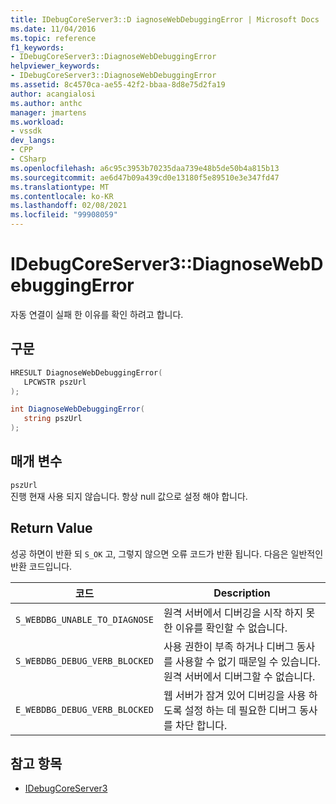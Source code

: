 ```yaml
---
title: IDebugCoreServer3::D iagnoseWebDebuggingError | Microsoft Docs
ms.date: 11/04/2016
ms.topic: reference
f1_keywords:
- IDebugCoreServer3::DiagnoseWebDebuggingError
helpviewer_keywords:
- IDebugCoreServer3::DiagnoseWebDebuggingError
ms.assetid: 8c4570ca-ae55-42f2-bbaa-8d8e75d2fa19
author: acangialosi
ms.author: anthc
manager: jmartens
ms.workload:
- vssdk
dev_langs:
- CPP
- CSharp
ms.openlocfilehash: a6c95c3953b70235daa739e48b5de50b4a815b13
ms.sourcegitcommit: ae6d47b09a439cd0e13180f5e89510e3e347fd47
ms.translationtype: MT
ms.contentlocale: ko-KR
ms.lasthandoff: 02/08/2021
ms.locfileid: "99908059"
---
```

# <a name="idebugcoreserver3diagnosewebdebuggingerror"></a>IDebugCoreServer3::DiagnoseWebDebuggingError
자동 연결이 실패 한 이유를 확인 하려고 합니다.

## <a name="syntax"></a>구문

```cpp
HRESULT DiagnoseWebDebuggingError(
   LPCWSTR pszUrl
);
```

```csharp
int DiagnoseWebDebuggingError(
   string pszUrl
);
```

## <a name="parameters"></a>매개 변수
`pszUrl`\
진행 현재 사용 되지 않습니다. 항상 null 값으로 설정 해야 합니다.

## <a name="return-value"></a>Return Value
 성공 하면이 반환 되 `S_OK` 고, 그렇지 않으면 오류 코드가 반환 됩니다. 다음은 일반적인 반환 코드입니다.

|코드|Description|
|----------|-----------------|
|`S_WEBDBG_UNABLE_TO_DIAGNOSE`|원격 서버에서 디버깅을 시작 하지 못한 이유를 확인할 수 없습니다.|
|`S_WEBDBG_DEBUG_VERB_BLOCKED`|사용 권한이 부족 하거나 디버그 동사를 사용할 수 없기 때문일 수 있습니다. 원격 서버에서 디버그할 수 없습니다.|
|`E_WEBDBG_DEBUG_VERB_BLOCKED`|웹 서버가 잠겨 있어 디버깅을 사용 하도록 설정 하는 데 필요한 디버그 동사를 차단 합니다.|

## <a name="see-also"></a>참고 항목
- [IDebugCoreServer3](../../../extensibility/debugger/reference/idebugcoreserver3.md)
